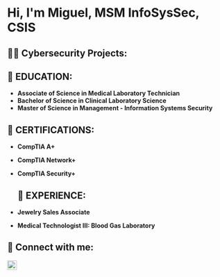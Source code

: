 <h1>Hi, I'm Miguel, MSM InfoSysSec, CSIS 

<h2>👨‍💻 Cybersecurity Projects:</h2>

<h2>📜 EDUCATION:</h2>

- <b>Associate of Science in Medical Laboratory Technician</b>
- <b>Bachelor of Science in Clinical Laboratory Science</b>
- <b>Master of Science in Management - Information Systems Security </b>

<h2>📜 CERTIFICATIONS:</h2>

- <b>CompTIA A+</b>
- <b>CompTIA Network+</b>
- <b>CompTIA Security+</b>

  <h2>📜 EXPERIENCE:</h2>

- <b>Jewelry Sales Associate</b>
- <b>Medical Technologist III: Blood Gas Laboratory</b>

<h2> 🤳 Connect with me:</h2>


[<img align="left" alt="miguelcueto | LinkedIn" width="22px" src="https://cdn.jsdelivr.net/npm/simple-icons@v3/icons/linkedin.svg" />][linkedin]


[linkedin]: https://www.linkedin.com/in/miguelcueto/

<!--
**joshmadakor1/joshmadakor1** is a ✨ _special_ ✨ repository because its `README.md` (this file) appears on your GitHub profile.

Here are some ideas to get you started:

- 🔭 I’m currently working on ...
- 🌱 I’m currently learning ...
- 👯 I’m looking to collaborate on ...
- 🤔 I’m looking for help with ...
- 💬 Ask me about ...
- 📫 How to reach me: ...
- 😄 Pronouns: ...
- ⚡ Fun fact: ...
-->
